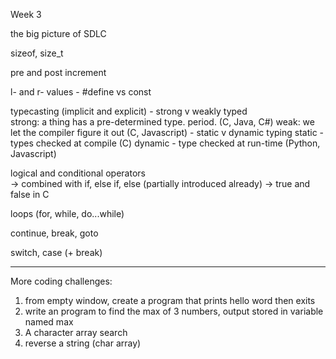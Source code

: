 Week 3

the big picture of SDLC

sizeof, size_t

pre and post increment

l- and r- values
    - #define vs const

typecasting (implicit and explicit)
    - strong v weakly typed  
        strong: a thing has a pre-determined type.  period.  (C, Java, C#)
        weak: we let the compiler figure it out (C, Javascript)
    - static v dynamic typing
        static - types checked at compile (C)
        dynamic - type checked at run-time (Python, Javascript)

logical and conditional operators  
-> combined with if, else if, else (partially introduced already)
-> true and false in C

loops (for, while, do...while)

continue, break, goto

switch, case (+ break)

----


More coding challenges:
1. from empty window, create a program that prints hello word then exits
2. write an program to find the max of 3 numbers, output stored in variable named max
3. A character array search
4. reverse a string (char array)

